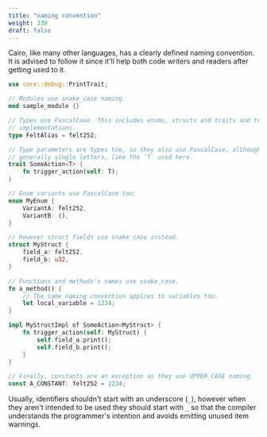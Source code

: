 ```yaml
---
title: "naming convention"
weight: 330
draft: false
---
```


Cairo, like many other languages, has a clearly defined naming convention. It is
advised to follow it since it'll help both code writers and readers after
getting used to it.

```rust {.codebox}
use core::debug::PrintTrait;

// Modules use snake_case naming.
mod sample_module {}

// Types use PascalCase. This includes enums, structs and traits and trait
// implementations.
type FeltAlias = felt252;

// Type parameters are types too, so they also use PascalCase, although they are
// generally single letters, like the `T` used here.
trait SomeAction<T> {
    fn trigger_action(self: T);
}

// Enum variants use PascalCase too:
enum MyEnum {
    VariantA: felt252,
    VariantB: (),
}

// However struct fields use snake_case instead.
struct MyStruct {
    field_a: felt252,
    field_b: u32,
}

// Functions and methods's names use snake_case.
fn a_method() {
    // The same naming convention applies to variables too.
    let local_variable = 1234;
}

impl MyStructImpl of SomeAction<MyStruct> {
    fn trigger_action(self: MyStruct) {
        self.field_a.print();
        self.field_b.print();
    }
}

// Finally, constants are an exception as they use UPPER_CASE naming.
const A_CONSTANT: felt252 = 1234;
```

Usually, identifiers shouldn't start with an underscore (`_`), however when they
aren't intended to be used they should start with `_` so that the compiler
understands the programmer's intention and avoids emitting unused item warnings.
